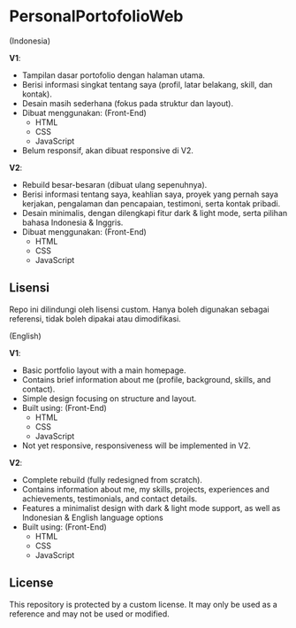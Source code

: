 # PersonalPortofolioWeb

(Indonesia)

**V1**:
- Tampilan dasar portofolio dengan halaman utama.
- Berisi informasi singkat tentang saya (profil, latar belakang, skill, dan kontak).
- Desain masih sederhana (fokus pada struktur dan layout).
- Dibuat menggunakan: (Front-End)
  - HTML
  - CSS
  - JavaScript
- Belum responsif, akan dibuat responsive di V2.

**V2**:
- Rebuild besar-besaran (dibuat ulang sepenuhnya).
- Berisi informasi tentang saya, keahlian saya, proyek yang pernah saya kerjakan, pengalaman dan pencapaian, testimoni, serta kontak pribadi.
- Desain minimalis, dengan dilengkapi fitur dark & light mode, serta pilihan bahasa Indonesia & Inggris.
- Dibuat menggunakan: (Front-End)
  - HTML
  - CSS
  - JavaScript

## Lisensi
Repo ini dilindungi oleh lisensi custom. Hanya boleh digunakan sebagai referensi, tidak boleh dipakai atau dimodifikasi.

(English)

**V1**:
- Basic portfolio layout with a main homepage.
- Contains brief information about me (profile, background, skills, and contact).
- Simple design focusing on structure and layout.
- Built using: (Front-End)
  - HTML
  - CSS
  - JavaScript
- Not yet responsive, responsiveness will be implemented in V2.

**V2**:
- Complete rebuild (fully redesigned from scratch).
- Contains information about me, my skills, projects, experiences and achievements, testimonials, and contact details.
- Features a minimalist design with dark & light mode support, as well as Indonesian & English language options
- Built using: (Front-End)
  - HTML
  - CSS
  - JavaScript

## License
This repository is protected by a custom license. It may only be used as a reference and may not be used or modified.

